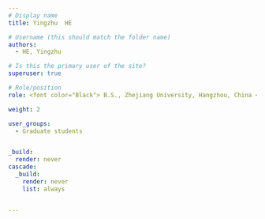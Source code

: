 ```yaml
---
# Display name
title: Yingzhu  HE

# Username (this should match the folder name)
authors:
  - HE, Yingzhu 

# Is this the primary user of the site?
superuser: true

# Role/position
role: <font color="Black"> B.S., Zhejiang University, Hangzhou, China <br/> Email yhebi at connect.ust.hk</font>

weight: 2

user_groups:
  - Graduate students


_build:
  render: never
cascade:
  _build:
    render: never
    list: always


---
```

